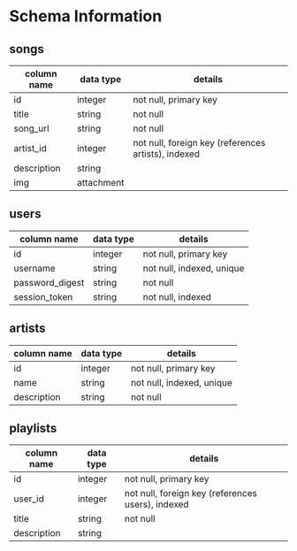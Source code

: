 # Schema Information

## songs
column name | data type | details
------------|-----------|-----------------------
id          | integer   | not null, primary key
title       | string    | not null
song_url    | string    | not null
artist_id   | integer   | not null, foreign key (references artists), indexed
description | string    |
img         | attachment|

## users
column name     | data type | details
----------------|-----------|-----------------------
id              | integer   | not null, primary key
username        | string    | not null, indexed, unique
password_digest | string    | not null
session_token   | string    | not null, indexed

## artists
column name     | data type | details
----------------|-----------|-----------------------
id              | integer   | not null, primary key
name            | string    | not null, indexed, unique
description     | string    | not null

## playlists
column name | data type | details
------------|-----------|-----------------------
id          | integer   | not null, primary key
user_id     | integer   | not null, foreign key (references users), indexed
title       | string    | not null
description | string    |
